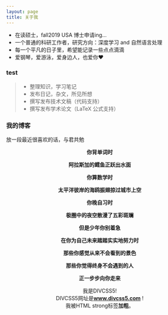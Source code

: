 ```yaml
---
layout: page
title: 关于我 
---
```


* 在读硕士，fall2019 USA 博士申请ing...    
* 一个普通的科研工作者，研究方向：深度学习 and 自然语言处理    
* 每一个平凡的日子里，希望能记录一些点点滴滴    
* 爱钢琴，爱游泳，爱身边人，也爱你❤️    

<p>

<h3> test </h3>  

> * 整理知识，学习笔记
> * 发布日记，杂文，所见所想
> * 撰写发布技术文稿（代码支持）
> * 撰写发布学术论文（LaTeX 公式支持）


<h3> 我的博客 </h3>  
放一段最近很喜欢的话，与君共勉
<div align=center>            
               
**你背单词时**                    

**阿拉斯加的鳕鱼正跃出水面**                    

**你算数学时**      

**太平洋彼岸的海鸥振翅掠过城市上空**       

**你晚自习时**    

**极圈中的夜空散漫了五彩斑斓**       

**但是少年你别着急**       

**在你为自己未来踏踏实实地努力时**      

**那些你感觉从来不会看到的景色**       

**那些你觉得终身不会遇到的人**       

**正一步步向你走来**      
 



我是DIVCSS5!<br /> 
DIVCSS5网址是<strong>www.divcss5.com</strong> !<br /> 
我被HTML strong标签<strong>加粗</strong>。
 
